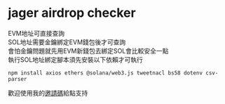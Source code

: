 # jager airdrop checker  
EVM地址可直接查詢  
SOL地址需要金鑰綁定EVM錢包後才可查詢  
會怕金鑰問題就先用EVM新錢包去綁定SOL會比較安全一點  
執行SOL地址綁定腳本須先安裝以下依賴才可執行  
 ```
npm install axios ethers @solana/web3.js tweetnacl bs58 dotenv csv-parser
 ```
歡迎使用我的[邀請碼](https://jager.meme/?invitor=0xc45e9d4C43c622Bf215c9270172174FD63921aB7)給點支持
